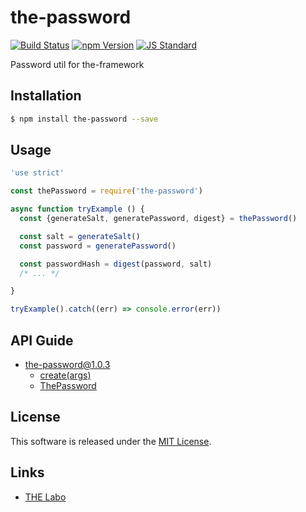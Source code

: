 the-password
==========

<!---
This file is generated by ape-tmpl. Do not update manually.
--->

<!-- Badge Start -->
<a name="badges"></a>

[![Build Status][bd_travis_shield_url]][bd_travis_url]
[![npm Version][bd_npm_shield_url]][bd_npm_url]
[![JS Standard][bd_standard_shield_url]][bd_standard_url]

[bd_repo_url]: https://github.com/the-labo/the-password
[bd_travis_url]: http://travis-ci.org/the-labo/the-password
[bd_travis_shield_url]: http://img.shields.io/travis/the-labo/the-password.svg?style=flat
[bd_travis_com_url]: http://travis-ci.com/the-labo/the-password
[bd_travis_com_shield_url]: https://api.travis-ci.com/the-labo/the-password.svg?token=
[bd_license_url]: https://github.com/the-labo/the-password/blob/master/LICENSE
[bd_codeclimate_url]: http://codeclimate.com/github/the-labo/the-password
[bd_codeclimate_shield_url]: http://img.shields.io/codeclimate/github/the-labo/the-password.svg?style=flat
[bd_codeclimate_coverage_shield_url]: http://img.shields.io/codeclimate/coverage/github/the-labo/the-password.svg?style=flat
[bd_gemnasium_url]: https://gemnasium.com/the-labo/the-password
[bd_gemnasium_shield_url]: https://gemnasium.com/the-labo/the-password.svg
[bd_npm_url]: http://www.npmjs.org/package/the-password
[bd_npm_shield_url]: http://img.shields.io/npm/v/the-password.svg?style=flat
[bd_standard_url]: http://standardjs.com/
[bd_standard_shield_url]: https://img.shields.io/badge/code%20style-standard-brightgreen.svg

<!-- Badge End -->


<!-- Description Start -->
<a name="description"></a>

Password util for the-framework

<!-- Description End -->


<!-- Overview Start -->
<a name="overview"></a>



<!-- Overview End -->


<!-- Sections Start -->
<a name="sections"></a>

<!-- Section from "doc/guides/01.Installation.md.hbs" Start -->

<a name="section-doc-guides-01-installation-md"></a>

Installation
-----

```bash
$ npm install the-password --save
```


<!-- Section from "doc/guides/01.Installation.md.hbs" End -->

<!-- Section from "doc/guides/02.Usage.md.hbs" Start -->

<a name="section-doc-guides-02-usage-md"></a>

Usage
---------

```javascript
'use strict'

const thePassword = require('the-password')

async function tryExample () {
  const {generateSalt, generatePassword, digest} = thePassword()

  const salt = generateSalt()
  const password = generatePassword()

  const passwordHash = digest(password, salt)
  /* ... */

}

tryExample().catch((err) => console.error(err))

```


<!-- Section from "doc/guides/02.Usage.md.hbs" End -->

<!-- Section from "doc/guides/10.API Guide.md.hbs" Start -->

<a name="section-doc-guides-10-a-p-i-guide-md"></a>

API Guide
-----

+ [the-password@1.0.3](./doc/api/api.md)
  + [create(args)](./doc/api/api.md#the-password-function-create)
  + [ThePassword](./doc/api/api.md#the-password-class)


<!-- Section from "doc/guides/10.API Guide.md.hbs" End -->


<!-- Sections Start -->


<!-- LICENSE Start -->
<a name="license"></a>

License
-------
This software is released under the [MIT License](https://github.com/the-labo/the-password/blob/master/LICENSE).

<!-- LICENSE End -->


<!-- Links Start -->
<a name="links"></a>

Links
------

+ [THE Labo][t_h_e_labo_url]

[t_h_e_labo_url]: https://github.com/the-labo

<!-- Links End -->
